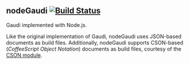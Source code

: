 nodeGaudi [![Build Status](https://travis-ci.org/stpettersens/nodeGaudi.png?branch=master)](https://travis-ci.org/stpettersens/nodeGaudi)
--------

Gaudi implemented with Node.js.

Like the original implementation of Gaudi, nodeGaudi uses JSON-based documents as build files. Additionally, nodeGaudi supports CSON-based (*CoffeeScript Object Notation*) documents as build files,
courtesy of the [CSON module](https://github.com/bevry/cson).
